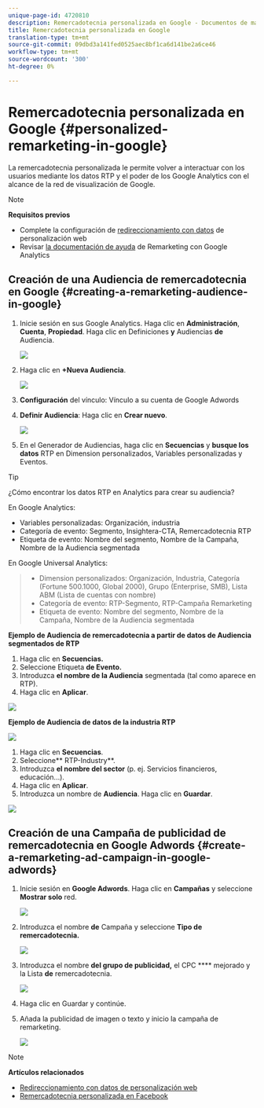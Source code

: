 ```yaml
---
unique-page-id: 4720810
description: Remercadotecnia personalizada en Google - Documentos de marketing - Documentación del producto
title: Remercadotecnia personalizada en Google
translation-type: tm+mt
source-git-commit: 09dbd3a141fed0525aec8bf1ca6d141be2a6ce46
workflow-type: tm+mt
source-wordcount: '300'
ht-degree: 0%

---
```



# Remercadotecnia personalizada en Google {#personalized-remarketing-in-google}

La remercadotecnia personalizada le permite volver a interactuar con los usuarios mediante los datos RTP y el poder de los Google Analytics con el alcance de la red de visualización de Google.

>[!NOTE]
>
>**Requisitos previos**
>
>* Complete la configuración de [redireccionamiento con datos](retargeting-with-web-personalization-data.md) de personalización web
>* Revisar [la documentación de ayuda](https://support.google.com/analytics/topic/2611283?hl=en&amp;ref_topic=3413645) de Remarketing con Google Analytics

>



## Creación de una Audiencia de remercadotecnia en Google {#creating-a-remarketing-audience-in-google}

1. Inicie sesión en sus Google Analytics. Haga clic en **Administración**, **Cuenta**, **Propiedad**. Haga clic en Definiciones **y** Audiencias **de** Audiencia.

   ![](assets/remarketing-ga-screenshots.jpg)

1. Haga clic en **+Nueva Audiencia**.

   ![](assets/image2015-1-15-17-3a26-3a40.png)

1. **Configuración** del vínculo: Vínculo a su cuenta de Google Adwords
1. **Definir Audiencia**: Haga clic en **Crear nuevo**.

   ![](assets/image2015-1-15-17-3a32-3a4.png)

1. En el Generador de Audiencias, haga clic en **Secuencias** y **busque los datos** RTP en Dimension personalizados, Variables personalizadas y Eventos.

>[!TIP]
>
>¿Cómo encontrar los datos RTP en Analytics para crear su audiencia?
>
>En Google Analytics:
>
>* Variables personalizadas: Organización, industria
>* Categoría de evento: Segmento, Insightera-CTA, Remercadotecnia RTP
>* Etiqueta de evento: Nombre del segmento, Nombre de la Campaña, Nombre de la Audiencia segmentada

>
>
En Google Universal Analytics:
>
>* Dimension personalizados: Organización, Industria, Categoría (Fortune 500.1000, Global 2000), Grupo (Enterprise, SMB), Lista ABM (Lista de cuentas con nombre)
>* Categoría de evento: RTP-Segmento, RTP-Campaña Remarketing
>* Etiqueta de evento: Nombre del segmento, Nombre de la Campaña, Nombre de la Audiencia segmentada

>



**Ejemplo de Audiencia de remercadotecnia a partir de datos de Audiencia segmentados de RTP**

1. Haga clic en **Secuencias.**
1. Seleccione Etiqueta **de Evento.**
1. Introduzca **el nombre de la Audiencia** segmentada (tal como aparece en RTP).
1. Haga clic en **Aplicar**.

![](assets/image2015-2-10-14-3a51-3a43.png)

**Ejemplo de Audiencia de datos de la industria RTP**

![](assets/image2015-1-15-17-3a36-3a5.png)

1. Haga clic en **Secuencias**.
1. Seleccione** RTP-Industry**.
1. Introduzca **el nombre del sector** (p. ej. Servicios financieros, educación...).
1. Haga clic en **Aplicar**.
1. Introduzca un nombre de **Audiencia**. Haga clic en **Guardar**.

![](assets/image2015-1-15-18-3a29-3a16.png)

## Creación de una Campaña de publicidad de remercadotecnia en Google Adwords {#create-a-remarketing-ad-campaign-in-google-adwords}

1. Inicie sesión en **Google Adwords**. Haga clic en **Campañas** y seleccione **Mostrar solo** red.

   ![](assets/image2015-1-15-18-3a31-3a58.png)

1. Introduzca el nombre **de** Campaña y seleccione **Tipo de remercadotecnia.**

   ![](assets/image2015-1-15-18-3a35-3a7.png)

1. Introduzca el nombre **del grupo de publicidad,** el CPC **** mejorado y la Lista **de** remercadotecnia.

   ![](assets/image2015-1-15-18-3a51-3a57.png)

1. Haga clic en Guardar y continúe.
1. Añada la publicidad de imagen o texto y inicio la campaña de remarketing.

   ![](assets/image2015-1-15-18-3a47-3a21.png)

>[!NOTE]
>
>**Artículos relacionados**
>
>* [Redireccionamiento con datos de personalización web](retargeting-with-web-personalization-data.md)
>* [Remercadotecnia personalizada en Facebook](personalized-remarketing-in-facebook.md)

